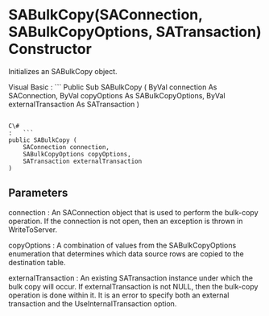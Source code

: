 <!-- loio3c0d1b376c5f10149ec5a0d29fd4d7e3 -->

# SABulkCopy\(SAConnection, SABulkCopyOptions, SATransaction\) Constructor

Initializes an SABulkCopy object.



Visual Basic
:   ```
Public Sub SABulkCopy (
    ByVal connection As SAConnection,
    ByVal copyOptions As SABulkCopyOptions,
    ByVal externalTransaction As SATransaction
)
```

C\#
:   ```
public SABulkCopy (
    SAConnection connection,
    SABulkCopyOptions copyOptions,
    SATransaction externalTransaction
)
```



## Parameters

connection
:   An SAConnection object that is used to perform the bulk-copy operation. If the connection is not open, then an exception is thrown in WriteToServer.

copyOptions
:   A combination of values from the SABulkCopyOptions enumeration that determines which data source rows are copied to the destination table.

externalTransaction
:   An existing SATransaction instance under which the bulk copy will occur. If externalTransaction is not NULL, then the bulk-copy operation is done within it. It is an error to specify both an external transaction and the UseInternalTransaction option.

